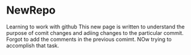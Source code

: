 # NewRepo
Learning to work with github
This new page is written to understand the purpose of comit changes and adiing changes to the particular commit.
Forgot to add the comments in the previous comimt. NOw trying to accomplish that task.

